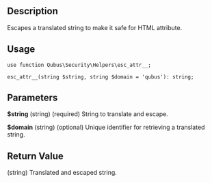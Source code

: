 Description
-----------

Escapes a translated string to make it safe for HTML attribute.

Usage
-----

    use function Qubus\Security\Helpers\esc_attr__;
    
    esc_attr__(string $string, string $domain = 'qubus'): string;

Parameters
----------

**$string** (string) (required) String to translate and escape.

**$domain** (string) (optional) Unique identifier for retrieving a translated string.

Return Value
------------

(string) Translated and escaped string.